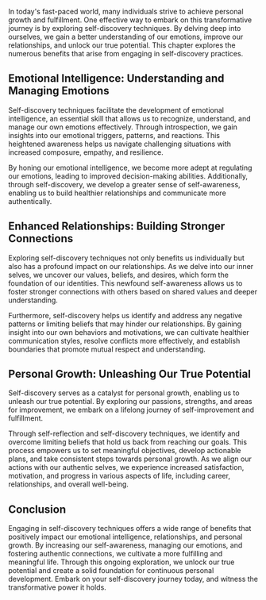 
In today's fast-paced world, many individuals strive to achieve personal growth and fulfillment. One effective way to embark on this transformative journey is by exploring self-discovery techniques. By delving deep into ourselves, we gain a better understanding of our emotions, improve our relationships, and unlock our true potential. This chapter explores the numerous benefits that arise from engaging in self-discovery practices.

## Emotional Intelligence: Understanding and Managing Emotions

Self-discovery techniques facilitate the development of emotional intelligence, an essential skill that allows us to recognize, understand, and manage our own emotions effectively. Through introspection, we gain insights into our emotional triggers, patterns, and reactions. This heightened awareness helps us navigate challenging situations with increased composure, empathy, and resilience.

By honing our emotional intelligence, we become more adept at regulating our emotions, leading to improved decision-making abilities. Additionally, through self-discovery, we develop a greater sense of self-awareness, enabling us to build healthier relationships and communicate more authentically.

## Enhanced Relationships: Building Stronger Connections

Exploring self-discovery techniques not only benefits us individually but also has a profound impact on our relationships. As we delve into our inner selves, we uncover our values, beliefs, and desires, which form the foundation of our identities. This newfound self-awareness allows us to foster stronger connections with others based on shared values and deeper understanding.

Furthermore, self-discovery helps us identify and address any negative patterns or limiting beliefs that may hinder our relationships. By gaining insight into our own behaviors and motivations, we can cultivate healthier communication styles, resolve conflicts more effectively, and establish boundaries that promote mutual respect and understanding.

## Personal Growth: Unleashing Our True Potential

Self-discovery serves as a catalyst for personal growth, enabling us to unleash our true potential. By exploring our passions, strengths, and areas for improvement, we embark on a lifelong journey of self-improvement and fulfillment.

Through self-reflection and self-discovery techniques, we identify and overcome limiting beliefs that hold us back from reaching our goals. This process empowers us to set meaningful objectives, develop actionable plans, and take consistent steps towards personal growth. As we align our actions with our authentic selves, we experience increased satisfaction, motivation, and progress in various aspects of life, including career, relationships, and overall well-being.

## Conclusion

Engaging in self-discovery techniques offers a wide range of benefits that positively impact our emotional intelligence, relationships, and personal growth. By increasing our self-awareness, managing our emotions, and fostering authentic connections, we cultivate a more fulfilling and meaningful life. Through this ongoing exploration, we unlock our true potential and create a solid foundation for continuous personal development. Embark on your self-discovery journey today, and witness the transformative power it holds.
